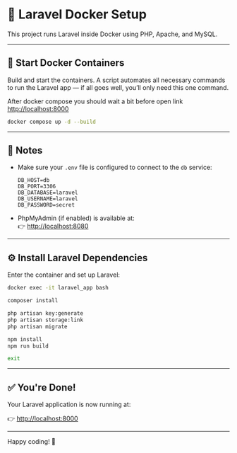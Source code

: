 # 🚀 Laravel Docker Setup

This project runs Laravel inside Docker using PHP, Apache, and MySQL.

---

## 🐳 Start Docker Containers

Build and start the containers. A script automates all necessary commands to run the Laravel app — if all goes well, you’ll only need this one command.

After docker compose you should wait a bit before open link  [http://localhost:8000](http://localhost:8000)

```bash
docker compose up -d --build
```

---

## 📌 Notes

- Make sure your `.env` file is configured to connect to the `db` service:
  ```env
  DB_HOST=db
  DB_PORT=3306
  DB_DATABASE=laravel
  DB_USERNAME=laravel
  DB_PASSWORD=secret
  ```

- PhpMyAdmin (if enabled) is available at:  
  👉 [http://localhost:8080](http://localhost:8080)

---

## ⚙️ Install Laravel Dependencies

Enter the container and set up Laravel:

```bash
docker exec -it laravel_app bash

composer install

php artisan key:generate
php artisan storage:link
php artisan migrate

npm install
npm run build

exit
```

---

## ✅ You're Done!

Your Laravel application is now running at:

👉 [http://localhost:8000](http://localhost:8000)

---

Happy coding! 🎉